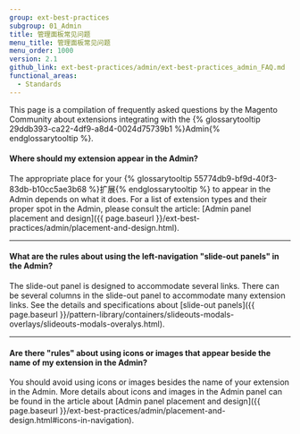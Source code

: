 ```yaml
---
group: ext-best-practices
subgroup: 01_Admin
title: 管理面板常见问题
menu_title: 管理面板常见问题
menu_order: 1000
version: 2.1
github_link: ext-best-practices/admin/ext-best-practices_admin_FAQ.md
functional_areas:
  - Standards
---
```


This page is a compilation of frequently asked questions by the Magento Community about extensions integrating with the {% glossarytooltip 29ddb393-ca22-4df9-a8d4-0024d75739b1 %}Admin{% endglossarytooltip %}.


#### Where should my extension appear in the Admin?

The appropriate place for your {% glossarytooltip 55774db9-bf9d-40f3-83db-b10cc5ae3b68 %}扩展{% endglossarytooltip %} to appear in the Admin depends on what it does. For a list of extension types and their proper spot in the Admin, please consult the article: [Admin panel placement and design]({{ page.baseurl }}/ext-best-practices/admin/placement-and-design.html).

____


#### What are the rules about using the left-navigation "slide-out panels" in the Admin?

The slide-out panel is designed to accommodate several links. There can be several columns in the slide-out panel to accommodate many extension links. See the details and specifications about [slide-out panels]({{ page.baseurl }}/pattern-library/containers/slideouts-modals-overlays/slideouts-modals-overalys.html).

____

#### Are there "rules" about using icons or images that appear beside the name of my extension in the Admin?

You should avoid using icons or images besides the name of your extension in the Admin. More details about icons and images in the Admin panel can be found in the article about [Admin panel placement and design]({{ page.baseurl }}/ext-best-practices/admin/placement-and-design.html#icons-in-navigation).
